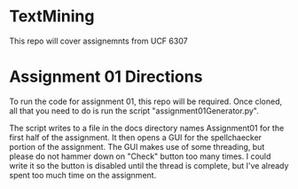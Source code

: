 # TextMining
This repo will cover assignemnts from UCF 6307

# Assignment 01 Directions
To run the code for assignment 01, this repo will be required. Once cloned,
all that you need to do is run the script "assignment01Generator.py". 

The script writes to a file in the docs directory names Assignment01 for the first
half of the assignment. It then opens a GUI for the spellchaecker portion of the assignment.
The GUI makes use of some threading, but please do not hammer down on "Check" button too many times.
I could write it so the button is disabled until the thread is complete, but I've already spent too much 
time on the assignment.
